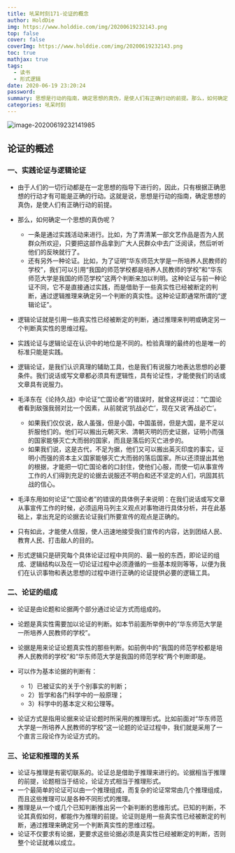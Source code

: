 ```yaml
---
title: 吼呆时刻171-论证的概念
author: HoldDie
img: https://www.holddie.com/img/20200619232143.png
top: false
cover: false
coverImg: https://www.holddie.com/img/20200619232143.png
toc: true
mathjax: true
tags:
  - 读书
  - 形式逻辑
date: 2020-06-19 23:20:24
password:
summary: 思想是行动的指南，确定思想的真伪，是使人们有正确行动的前提。那么，如何确定一个思想的真伪呢？
categories: 吼呆时刻
---
```


![image-20200619232141985](https://www.holddie.com/img/20200619232143.png)

## 论证的概述

### 一、实践论证与逻辑论证

- 由于人们的一切行动都是在一定思想的指导下进行的，因此，只有根据正确思想的行动才有可能是正确的行动。这就是说，思想是行动的指南，确定思想的真伪，是使人们有正确行动的前提。
- 那么，如何确定一个思想的真伪呢？

	- 一条是通过实践活动来进行。比如，为了弄清某一部文艺作品是否为人民群众所欢迎，只要把这部作品拿到广大人民群众中去广泛阅读，然后听听他们的反映就行了。
	- 还有另外一种论证。比如，为了证明“华东师范大学是一所培养人民教师的学校”，我们可以引用“我国的师范学校都是培养人民教师的学校”和“华东师范大学是我国的师范学校”这两个判断来加以判明。这种论证与前一种论证不同，它不是直接通过实践，而是借助于一些真实性已经被断定的判断，通过逻辑推理来确定另一个判断的真实性。这种论证即通常所谓的“逻辑论证”。

- 逻辑论证就是引用一些真实性已经被断定的判断，通过推理来判明或确定另一个判断真实性的思维过程。
- 实践论证与逻辑论证在认识中的地位是不同的。检验真理的最终的也是唯一的标准只能是实践。
- 逻辑论证，是我们认识真理的辅助工具，也是我们有说服力地表达思想的必要条件。我们说话或写文章都必须具有逻辑性，具有论证性，才能使我们的话或文章具有说服力。
- 毛泽东在《论持久战》中论证“亡国论者”的错误时，就曾这样说过：“亡国论者看到敌强我弱对比一个因素，从前就说‘抗战必亡’，现在又说‘再战必亡’。

	- 如果我们仅仅说，敌人虽强，但是小国，中国虽弱，但是大国，是不足以折服他们的。他们可以搬出元朝灭宋、清朝灭明的历史证据，证明小而强的国家能够灭亡大而弱的国家，而且是落后的灭亡进步的。
	- 如果我们说，这是古代，不足为据，他们又可以搬出英灭印度的事实，证明小而强的资本主义国家能够灭亡大而弱的落后国家。所以还须提出其他的根据，才能把一切亡国论者的口封住，使他们心服，而使一切从事宣传工作的人们得到充足的论据去说服还不明白和还不坚定的人们，巩固其抗战的信心。

- 毛泽东用如何论证“亡国论者”的错误的具体例子来说明：在我们说话或写文章从事宣传工作的时候，必须运用马列主义观点对事物进行具体分析，并在此基础上，拿出充足的论据去论证我们所要宣传的观点是正确的。
- 只有如此，才能使人信服，使人迅速地接受我们宣传的内容，达到团结人民、教育人民、打击敌人的目的。
- 形式逻辑只是研究每个具体论证过程中共同的、最一般的东西，即论证的组成、逻辑结构以及在一切论证过程中必须遵循的一些基本规则等等，以便为我们在认识事物和表达思想的过程中进行正确的论证提供必要的逻辑工具。

### 二、论证的组成

- 论证是由论题和论据两个部分通过论证方式而组成的。
- 论题是真实性需要加以论证的判断。如本节前面所举例中的“华东师范大学是一所培养人民教师的学校”。
- 论据是用来论证论题真实性的那些判断。如前例中的“我国的师范学校都是培养人民教师的学校”和“华东师范大学是我国的师范学校”两个判断即是。
- 可以作为基本论据的判断有：

	- 1）已被证实的关于个别事实的判断；
	- 2）哲学和各门科学中的一般原理；
	- 3）科学中的基本定义和公理等。

- 论证方式是指用论据来论证论题时所采用的推理形式。比如前面对“华东师范大学是一所培养人民教师的学校”这一论题的论证过程中，我们就是采用了一个直言三段论作为论证方式的。

### 三、论证和推理的关系

- 论证与推理是有密切联系的。论证总是借助于推理来进行的。论据相当于推理的前提，论题相当于结论，论证方式相当于推理形式。
- 一个最简单的论证可以由一个推理组成，而复杂的论证常常由几个推理组成，而且这些推理可以是各种不同形式的推理。
- 推理是从一个或几个已知判断推出另一个新判断的思维形式。已知的判断，不论其真假如何，都能作为推理的前提。论证则是用一些真实性已经被断定的判断，通过推理来确定另一个判断真实性的思维过程。
- 论证不仅要求有论据，更要求这些论据必须是真实性已经被断定的判断，否则整个论证就难以成立。